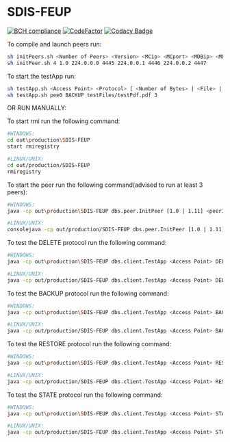 # SDIS-FEUP
[![BCH compliance](https://bettercodehub.com/edge/badge/jflcarvalho/SDIS-FEUP?branch=project&token=2d8467f22312dd57f5d76ab38592445ef673d7c4)](https://bettercodehub.com/)
[![CodeFactor](https://www.codefactor.io/repository/github/jflcarvalho/sdis-feup/badge)](https://www.codefactor.io/repository/github/jflcarvalho/sdis-feup)
[![Codacy Badge](https://api.codacy.com/project/badge/Grade/241e93849db04ceb80b45a43eb972792)](https://www.codacy.com/app/jflcarvalho/SDIS-FEUP?utm_source=github.com&amp;utm_medium=referral&amp;utm_content=jflcarvalho/SDIS-FEUP&amp;utm_campaign=Badge_Grade)

To compile and launch peers run:
```sh
sh initPeers.sh <Number of Peers> <Version> <MCip> <MCport> <MDBip> <MDBport> <MDRip> <MDRport>
sh initPeer.sh 4 1.0 224.0.0.0 4445 224.0.0.1 4446 224.0.0.2 4447
```
To start the testApp run:
```sh
sh testApp.sh <Access Point> <Protocol> [ <Number of Bytes> | <File> | <File>, <Replication Degree>]
sh testApp.sh pee0 BACKUP testFiles/testPdf.pdf 3
```
OR RUN MANUALLY:

To start rmi run the following command:
```bash
#WINDOWS:
cd out\production\SDIS-FEUP
start rmiregistry

#LINUX/UNIX:
cd out/production/SDIS-FEUP
rmiregistry
```
To start the peer run the following command(advised to run at least 3 peers):
```bash
#WINDOWS:
java -cp out\production\SDIS-FEUP dbs.peer.InitPeer [1.0 | 1.11] <peerID> <accessPoint> 224.0.0.0 4445 224.0.0.1 4446 224.0.0.2 4447

#LINUX/UNIX:
consolejava -cp out/production/SDIS-FEUP dbs.peer.InitPeer [1.0 | 1.11] <peerID> <accessPoint> 224.0.0.0 4445 224.0.0.1 4446 224.0.0.2 4447
```
To test the DELETE protocol run the following command:
```bash
#WINDOWS:
java -cp out\production\SDIS-FEUP dbs.client.TestApp <Access Point> DELETE <File>

#LINUX/UNIX:
java -cp out/production/SDIS-FEUP dbs.client.TestApp <Access Point> DELETE <File>
```
To test the BACKUP protocol run the following command:
```bash
#WINDOWS:
java -cp out\production\SDIS-FEUP dbs.client.TestApp <Access Point> BACKUP <File> <Replication Degree>

#LINUX/UNIX:
java -cp out/production/SDIS-FEUP dbs.client.TestApp <Access Point> BACKUP <File> <Replication Degree>
```
To test the RESTORE protocol run the following command:
```bash
#WINDOWS:
java -cp out\production\SDIS-FEUP dbs.client.TestApp <Access Point> RESTORE <File>

#LINUX/UNIX:
java -cp out/production/SDIS-FEUP dbs.client.TestApp <Access Point> RESTORE <File>
```
To test the STATE protocol run the following command:
```bash
#WINDOWS:
java -cp out\production\SDIS-FEUP dbs.client.TestApp <Access Point> STATE

#LINUX/UNIX:
java -cp out/production/SDIS-FEUP dbs.client.TestApp <Access Point> STATE
```
